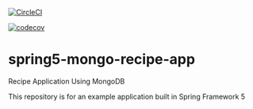 [![CircleCI](https://circleci.com/gh/nivkov2/spring5-mongo-recipe-app.svg?style=svg)](https://circleci.com/gh/nivkov2/spring5-mongo-recipe-app)

[![codecov](https://codecov.io/gh/nivkov2/spring5-mongo-recipe-app/branch/master/graph/badge.svg)](https://codecov.io/gh/nivkov2/spring5-mongo-recipe-app)

# spring5-mongo-recipe-app
Recipe Application Using MongoDB

This repository is for an example application built in  Spring Framework 5 
